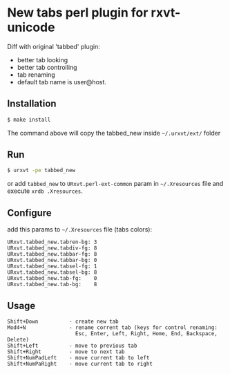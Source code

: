 New tabs perl plugin for rxvt-unicode
=========================================

Diff with original 'tabbed' plugin:
* better tab looking
* better tab controlling
* tab renaming
* default tab name is user@host.

Installation
--------------------

```bash
$ make install
```

The command above will copy the tabbed_new inside ``~/.urxvt/ext/`` folder

Run
--------------------

```bash
$ urxvt -pe tabbed_new
```

or add ``tabbed_new`` to ``URxvt.perl-ext-common`` param in ``~/.Xresources`` file
and execute ``xrdb .Xresources``.

Configure
--------------------

add this params to ``~/.Xresources`` file (tabs colors):

```
URxvt.tabbed_new.tabren-bg: 3
URxvt.tabbed_new.tabdiv-fg: 8
URxvt.tabbed_new.tabbar-fg: 8
URxvt.tabbed_new.tabbar-bg: 0
URxvt.tabbed_new.tabsel-fg: 1
URxvt.tabbed_new.tabsel-bg: 8
URxvt.tabbed_new.tab-fg:    0
URxvt.tabbed_new.tab-bg:    8
```

Usage
--------------------
```
Shift+Down          - create new tab
Mod4+N              - rename corrent tab (keys for control renaming:
                      Esc, Enter, Left, Right, Home, End, Backspace, Delete)
Shift+Left          - move to previous tab
Shift+Right         - move to next tab
Shift+NumPadLeft    - move current tab to left
Shift+NumPaRight    - move current tab to right
```


